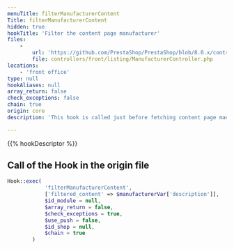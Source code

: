 ```yaml
---
menuTitle: filterManufacturerContent
Title: filterManufacturerContent
hidden: true
hookTitle: 'Filter the content page manufacturer'
files:
    -
        url: 'https://github.com/PrestaShop/PrestaShop/blob/8.0.x/controllers/front/listing/ManufacturerController.php'
        file: controllers/front/listing/ManufacturerController.php
locations:
    - 'front office'
type: null
hookAliases: null
array_return: false
check_exceptions: false
chain: true
origin: core
description: 'This hook is called just before fetching content page manufacturer'

---
```


{{% hookDescriptor %}}

## Call of the Hook in the origin file

```php
Hook::exec(
            'filterManufacturerContent',
            ['filtered_content' => $manufacturerVar['description']],
            $id_module = null,
            $array_return = false,
            $check_exceptions = true,
            $use_push = false,
            $id_shop = null,
            $chain = true
        )
```
